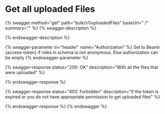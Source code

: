 # Get all uploaded Files

{% swagger method="get" path="bulk/v1/uploadedFiles" baseUrl=" /" summary="" %}
{% swagger-description %}

{% endswagger-description %}

{% swagger-parameter in="header" name="Authorization" %}
Set to Bearer {access-token} if roles in schema is not anonymous. Else authorization can be empty
{% endswagger-parameter %}

{% swagger-response status="200: OK" description="With all the files that were uploaded" %}

{% endswagger-response %}

{% swagger-response status="403: Forbidden" description="if the token is expired or you do not have appropriate permission to get uploaded files" %}

{% endswagger-response %}
{% endswagger %}
